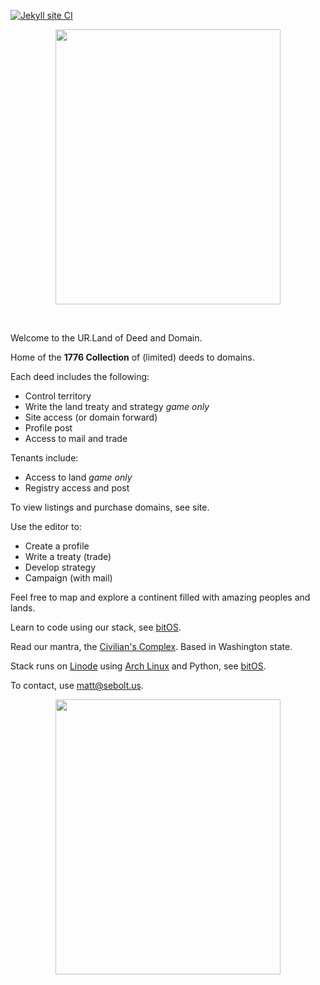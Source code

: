 
[![Jekyll site CI](https://github.com/nfnth/nfnth/actions/workflows/jekyll.yml/badge.svg)](https://github.com/nfnth/nfnth/actions/workflows/jekyll.yml)

<p align="center">
  <img src="https://github.com/nfnth/res/raw/main/site/coat.png" width="360" height="440" /></p>

<br/>

Welcome to the UR.Land of Deed and Domain.

Home of the **1776 Collection** of (limited) deeds to domains. 

Each deed includes the following:

- Control territory
- Write the land treaty and strategy *game only*
- Site access (or domain forward)
- Profile post
- Access to mail and trade

Tenants include:

- Access to land *game only*
- Registry access and post

To view listings and purchase domains, see site.

Use the editor to:

- Create a profile
- Write a treaty (trade)
- Develop strategy
- Campaign (with mail)

Feel free to map and explore a continent filled with amazing peoples and lands. 

Learn to code using our stack, see [bitOS]().

Read our mantra, the [Civilian's Complex]().
Based in Washington state. 

Stack runs on [Linode]() using [Arch Linux]() and Python, see [bitOS]().
 
To contact, use matt@sebolt.us.

<p align="center">
  <img src="https://github.com/nfnth/res/raw/main/site/bird.png" width="360" height="440" /></p>

<br/>
